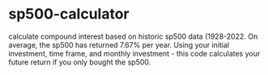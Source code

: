 # sp500-calculator
calculate compound interest based on historic sp500 data (1928-2022.
On average, the sp500 has returned 7.67% per year.
Using your initial investment, time frame, and monthly investment - this code calculates your future return if you only bought the sp500.
